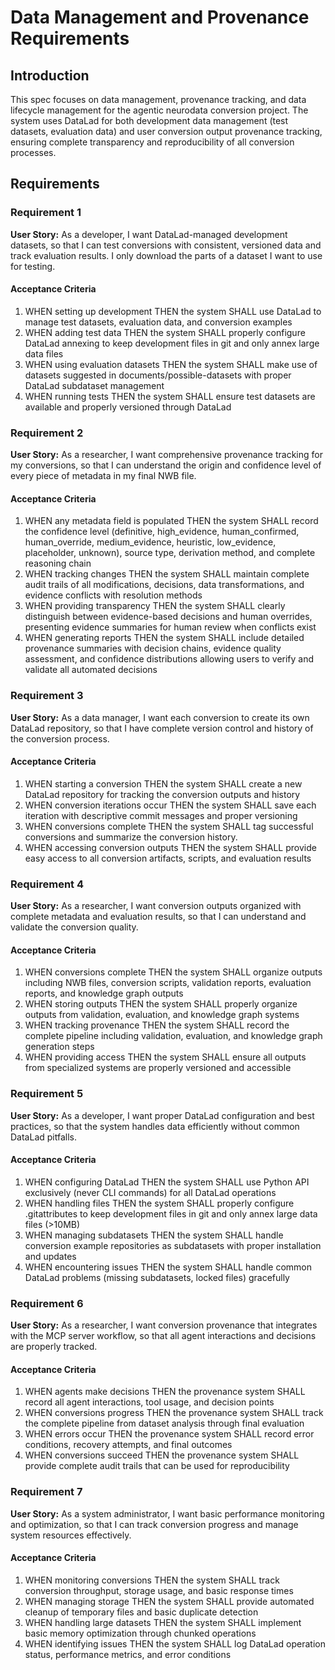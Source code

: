 # Data Management and Provenance Requirements

## Introduction

This spec focuses on data management, provenance tracking, and data lifecycle
management for the agentic neurodata conversion project. The system uses DataLad
for both development data management (test datasets, evaluation data) and user
conversion output provenance tracking, ensuring complete transparency and
reproducibility of all conversion processes.

## Requirements

### Requirement 1

**User Story:** As a developer, I want DataLad-managed development datasets, so
that I can test conversions with consistent, versioned data and track evaluation
results. I only download the parts of a dataset I want to use for testing.

#### Acceptance Criteria

1. WHEN setting up development THEN the system SHALL use DataLad to manage test
   datasets, evaluation data, and conversion examples
2. WHEN adding test data THEN the system SHALL properly configure DataLad
   annexing to keep development files in git and only annex large data files
3. WHEN using evaluation datasets THEN the system SHALL make use of datasets
   suggested in documents/possible-datasets with proper DataLad subdataset
   management
4. WHEN running tests THEN the system SHALL ensure test datasets are available
   and properly versioned through DataLad

### Requirement 2

**User Story:** As a researcher, I want comprehensive provenance tracking for my conversions, so that I can understand the origin and confidence level of every piece of metadata in my final NWB file.

#### Acceptance Criteria

1. WHEN any metadata field is populated THEN the system SHALL record the confidence level (definitive, high_evidence, human_confirmed, human_override, medium_evidence, heuristic, low_evidence, placeholder, unknown), source type, derivation method, and complete reasoning chain
2. WHEN tracking changes THEN the system SHALL maintain complete audit trails of all modifications, decisions, data transformations, and evidence conflicts with resolution methods
3. WHEN providing transparency THEN the system SHALL clearly distinguish between evidence-based decisions and human overrides, presenting evidence summaries for human review when conflicts exist
4. WHEN generating reports THEN the system SHALL include detailed provenance summaries with decision chains, evidence quality assessment, and confidence distributions allowing users to verify and validate all automated decisions

### Requirement 3

**User Story:** As a data manager, I want each conversion to create its own
DataLad repository, so that I have complete version control and history of the
conversion process.

#### Acceptance Criteria

1. WHEN starting a conversion THEN the system SHALL create a new DataLad
   repository for tracking the conversion outputs and history
2. WHEN conversion iterations occur THEN the system SHALL save each iteration
   with descriptive commit messages and proper versioning
3. WHEN conversions complete THEN the system SHALL tag successful conversions
   and summarize the conversion history.
4. WHEN accessing conversion outputs THEN the system SHALL provide easy access
   to all conversion artifacts, scripts, and evaluation results

### Requirement 4

**User Story:** As a researcher, I want conversion outputs organized with
complete metadata and evaluation results, so that I can understand and validate
the conversion quality.

#### Acceptance Criteria

1. WHEN conversions complete THEN the system SHALL organize outputs including
   NWB files, conversion scripts, validation reports, evaluation reports, and
   knowledge graph outputs
2. WHEN storing outputs THEN the system SHALL properly organize outputs from
   validation, evaluation, and knowledge graph systems
3. WHEN tracking provenance THEN the system SHALL record the complete pipeline
   including validation, evaluation, and knowledge graph generation steps
4. WHEN providing access THEN the system SHALL ensure all outputs from
   specialized systems are properly versioned and accessible

### Requirement 5

**User Story:** As a developer, I want proper DataLad configuration and best
practices, so that the system handles data efficiently without common DataLad
pitfalls.

#### Acceptance Criteria

1. WHEN configuring DataLad THEN the system SHALL use Python API exclusively
   (never CLI commands) for all DataLad operations
2. WHEN handling files THEN the system SHALL properly configure .gitattributes
   to keep development files in git and only annex large data files (>10MB)
3. WHEN managing subdatasets THEN the system SHALL handle conversion example
   repositories as subdatasets with proper installation and updates
4. WHEN encountering issues THEN the system SHALL handle common DataLad problems
   (missing subdatasets, locked files) gracefully

### Requirement 6

**User Story:** As a researcher, I want conversion provenance that integrates
with the MCP server workflow, so that all agent interactions and decisions are
properly tracked.

#### Acceptance Criteria

1. WHEN agents make decisions THEN the provenance system SHALL record all agent
   interactions, tool usage, and decision points
2. WHEN conversions progress THEN the provenance system SHALL track the complete
   pipeline from dataset analysis through final evaluation
3. WHEN errors occur THEN the provenance system SHALL record error conditions,
   recovery attempts, and final outcomes
4. WHEN conversions succeed THEN the provenance system SHALL provide complete
   audit trails that can be used for reproducibility

### Requirement 7

**User Story:** As a system administrator, I want basic performance monitoring and optimization, so that I can track conversion progress and manage system resources effectively.

#### Acceptance Criteria

1. WHEN monitoring conversions THEN the system SHALL track conversion throughput, storage usage, and basic response times
2. WHEN managing storage THEN the system SHALL provide automated cleanup of temporary files and basic duplicate detection
3. WHEN handling large datasets THEN the system SHALL implement basic memory optimization through chunked operations
4. WHEN identifying issues THEN the system SHALL log DataLad operation status, performance metrics, and error conditions
